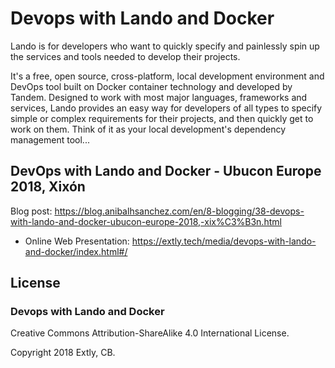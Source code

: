 # Devops with Lando and Docker

Lando is for developers who want to quickly specify and painlessly spin up the services and tools needed to develop their projects.

It's a free, open source, cross-platform, local development environment and DevOps tool built on Docker container technology and developed by Tandem. Designed to work with most major languages, frameworks and services, Lando provides an easy way for developers of all types to specify simple or complex requirements for their projects, and then quickly get to work on them. Think of it as your local development's dependency management tool...

## DevOps with Lando and Docker - Ubucon Europe 2018, Xixón 

Blog post: https://blog.anibalhsanchez.com/en/8-blogging/38-devops-with-lando-and-docker-ubucon-europe-2018,-xix%C3%B3n.html

- Online Web Presentation: <https://extly.tech/media/devops-with-lando-and-docker/index.html#/>

## License

### Devops with Lando and Docker

Creative Commons Attribution-ShareAlike 4.0 International License.

Copyright 2018 Extly, CB.
